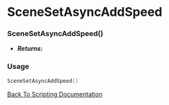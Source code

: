 # SceneSetAsyncAddSpeed

### SceneSetAsyncAddSpeed()
- ***Returns:*** 

### Usage

```Lua
SceneSetAsyncAddSpeed()
```


[Back To Scripting Documentation](../README.md)
